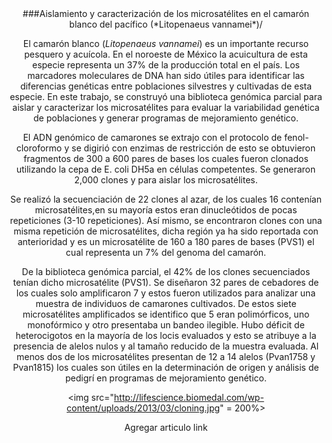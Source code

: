 <center> ###Aislamiento y caracterización de los microsatélites en el camarón blanco del pacífico (*Litopenaeus vannamei*)/<center>

El camarón blanco (*Litopenaeus vannamei*) es un importante recurso pesquero y acuícola. En el noroeste de México la acuicultura de esta
especie representa un 37% de la producción total en el país. Los marcadores moleculares de DNA han sido útiles para identificar las 
diferencias genéticas entre poblaciones silvestres y cultivadas de esta especie. En este trabajo, se construyó una biblioteca genómica
parcial para aislar y caracterizar los microsatélites para evaluar la variabilidad genética de poblaciones y generar programas de
mejoramiento genético.

El ADN genómico de camarones se extrajo con el protocolo de fenol-cloroformo y se digirió con enzimas de restricción de esto se obtuvieron fragmentos de 300 a 600 pares de bases los cuales fueron clonados utilizando la cepa de E. coli  DH5a en células competentes. Se generaron 2,000 clones y para aislar los microsatélites.

Se realizó la secuenciación de  22 clones al azar, de los cuales 16 contenían microsatélites,en su mayoría estos eran dinucleótidos de
pocas repeticiones (3-10 repeticiones). Así mismo, se encontraron clones con una misma repetición de microsatélites, dicha región ya ha sido reportada con anterioridad y es un microsatélite de 160 a 180 pares de bases (PVS1) el cual representa un 7% del genoma del camarón.

De la biblioteca genómica parcial, el 42% de los clones secuenciados tenían dicho microsatélite (PVS1). Se diseñaron 32 pares de cebadores de los cuales solo amplificaron 7 y estos fueron utilizados para analizar una muestra de individuos de camarones cultivados.
De estos siete microsatélites amplificados se identifico que 5 eran polimórficos, uno monofórmico y otro presentaba un bandeo ilegible. Hubo déficit de heterocigotos en la mayoría de los locis evaluados y esto se atribuye a la presencia de alelos nulos y al tamaño reducido de la muestra evaluada. Al menos dos de los microsatélites presentan de 12 a 14 alelos (Pvan1758 y Pvan1815) los cuales son útiles en la determinación de origen y análisis de pedigrí en programas de mejoramiento genético. 

<img src="http://lifescience.biomedal.com/wp-content/uploads/2013/03/cloning.jpg" = 200%>

Agregar articulo link
